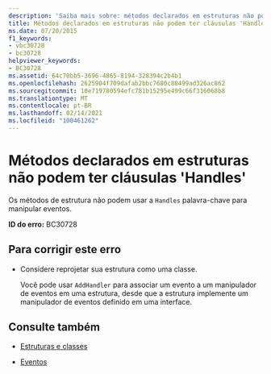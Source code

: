 ```yaml
---
description: 'Saiba mais sobre: métodos declarados em estruturas não podem ter cláusulas "Handles"'
title: Métodos declarados em estruturas não podem ter cláusulas 'Handles'
ms.date: 07/20/2015
f1_keywords:
- vbc30728
- bc30728
helpviewer_keywords:
- BC30728
ms.assetid: 64c70bb5-3696-4865-8194-328394c2b4b1
ms.openlocfilehash: 2625904f709dafab2bbc7680c88499ad326ac862
ms.sourcegitcommit: 10e719780594efc781b15295e499c66f316068b8
ms.translationtype: MT
ms.contentlocale: pt-BR
ms.lasthandoff: 02/14/2021
ms.locfileid: "100461262"
---
```

# <a name="methods-declared-in-structures-cannot-have-handles-clauses"></a>Métodos declarados em estruturas não podem ter cláusulas 'Handles'

Os métodos de estrutura não podem usar a `Handles` palavra-chave para manipular eventos.  
  
 **ID do erro:** BC30728  
  
## <a name="to-correct-this-error"></a>Para corrigir este erro  
  
- Considere reprojetar sua estrutura como uma classe.  
  
     Você pode usar `AddHandler` para associar um evento a um manipulador de eventos em uma estrutura, desde que a estrutura implemente um manipulador de eventos definido em uma interface.  
  
## <a name="see-also"></a>Consulte também

- [Estruturas e classes](../programming-guide/language-features/data-types/structures-and-classes.md)

- [Eventos](../programming-guide/language-features/events/index.md)
